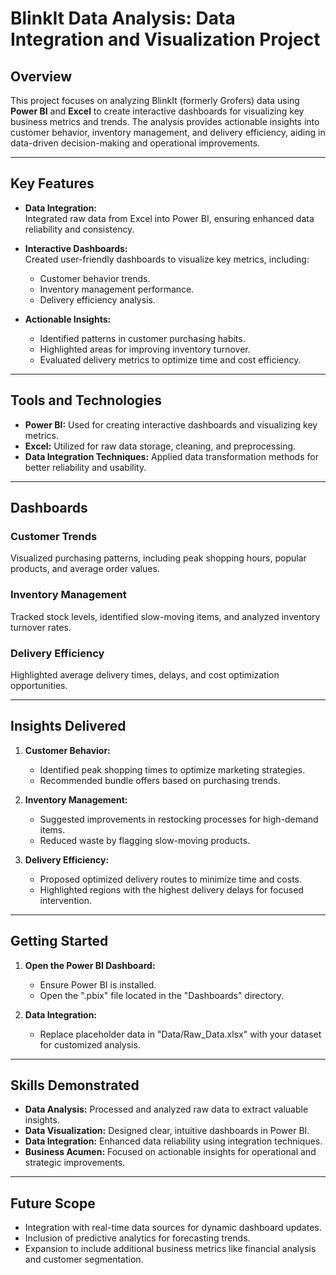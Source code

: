 # BlinkIt Data Analysis: Data Integration and Visualization Project  

## Overview  

This project focuses on analyzing BlinkIt (formerly Grofers) data using **Power BI** and **Excel** to create interactive dashboards for visualizing key business metrics and trends. The analysis provides actionable insights into customer behavior, inventory management, and delivery efficiency, aiding in data-driven decision-making and operational improvements.  

---

## Key Features  

- **Data Integration:**  
  Integrated raw data from Excel into Power BI, ensuring enhanced data reliability and consistency.  

- **Interactive Dashboards:**  
  Created user-friendly dashboards to visualize key metrics, including:  
  - Customer behavior trends.  
  - Inventory management performance.  
  - Delivery efficiency analysis.  

- **Actionable Insights:**  
  - Identified patterns in customer purchasing habits.  
  - Highlighted areas for improving inventory turnover.  
  - Evaluated delivery metrics to optimize time and cost efficiency.  

---

## Tools and Technologies  

- **Power BI:** Used for creating interactive dashboards and visualizing key metrics.  
- **Excel:** Utilized for raw data storage, cleaning, and preprocessing.  
- **Data Integration Techniques:** Applied data transformation methods for better reliability and usability.  

---

## Dashboards  

### Customer Trends  
Visualized purchasing patterns, including peak shopping hours, popular products, and average order values.   

### Inventory Management  
Tracked stock levels, identified slow-moving items, and analyzed inventory turnover rates.   

### Delivery Efficiency  
Highlighted average delivery times, delays, and cost optimization opportunities. 

---

## Insights Delivered  

1. **Customer Behavior:**  
   - Identified peak shopping times to optimize marketing strategies.  
   - Recommended bundle offers based on purchasing trends.  

2. **Inventory Management:**  
   - Suggested improvements in restocking processes for high-demand items.  
   - Reduced waste by flagging slow-moving products.  

3. **Delivery Efficiency:**  
   - Proposed optimized delivery routes to minimize time and costs.  
   - Highlighted regions with the highest delivery delays for focused intervention.  

---

## Getting Started  

1. **Open the Power BI Dashboard:**  
   - Ensure Power BI is installed.  
   - Open the ".pbix" file located in the "Dashboards" directory.  

2. **Data Integration:**  
   - Replace placeholder data in "Data/Raw_Data.xlsx" with your dataset for customized analysis.  

---

## Skills Demonstrated  

- **Data Analysis:** Processed and analyzed raw data to extract valuable insights.  
- **Data Visualization:** Designed clear, intuitive dashboards in Power BI.  
- **Data Integration:** Enhanced data reliability using integration techniques.  
- **Business Acumen:** Focused on actionable insights for operational and strategic improvements.  

---

## Future Scope  

- Integration with real-time data sources for dynamic dashboard updates.  
- Inclusion of predictive analytics for forecasting trends.  
- Expansion to include additional business metrics like financial analysis and customer segmentation.
  
